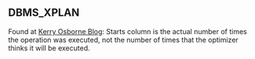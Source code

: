 ## DBMS_XPLAN ##

Found at [Kerry Osborne Blog](http://kerryosborne.oracle-guy.com/2010/02/gather_plan_statistics/):
Starts column is the actual number of times the operation was executed,
not the number of times that the optimizer thinks it will be executed.

